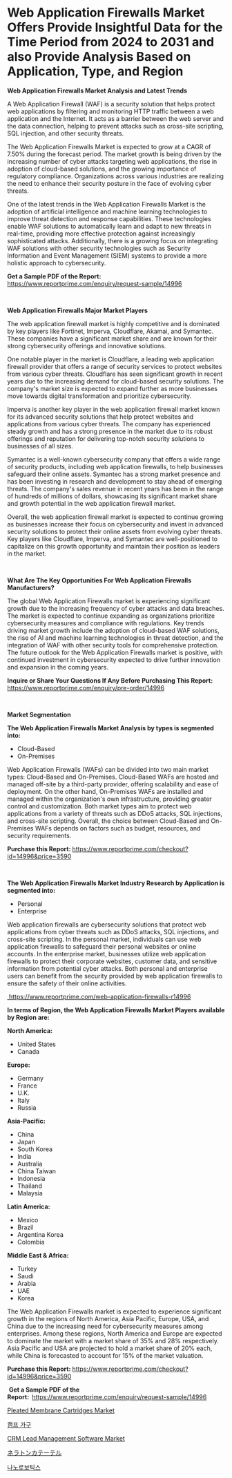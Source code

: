<p><h1>Web Application Firewalls Market Offers Provide Insightful Data for the Time Period from 2024 to 2031 and also Provide Analysis Based on Application, Type, and Region</h1></p><p><strong>Web Application Firewalls Market Analysis and Latest Trends</strong></p>
<p><p>A Web Application Firewall (WAF) is a security solution that helps protect web applications by filtering and monitoring HTTP traffic between a web application and the Internet. It acts as a barrier between the web server and the data connection, helping to prevent attacks such as cross-site scripting, SQL injection, and other security threats.</p><p>The Web Application Firewalls Market is expected to grow at a CAGR of 7.50% during the forecast period. The market growth is being driven by the increasing number of cyber attacks targeting web applications, the rise in adoption of cloud-based solutions, and the growing importance of regulatory compliance. Organizations across various industries are realizing the need to enhance their security posture in the face of evolving cyber threats.</p><p>One of the latest trends in the Web Application Firewalls Market is the adoption of artificial intelligence and machine learning technologies to improve threat detection and response capabilities. These technologies enable WAF solutions to automatically learn and adapt to new threats in real-time, providing more effective protection against increasingly sophisticated attacks. Additionally, there is a growing focus on integrating WAF solutions with other security technologies such as Security Information and Event Management (SIEM) systems to provide a more holistic approach to cybersecurity.</p></p>
<p><strong>Get a Sample PDF of the Report:&nbsp;</strong> <a href="https://www.reportprime.com/enquiry/request-sample/14996">https://www.reportprime.com/enquiry/request-sample/14996</a></p>
<p>&nbsp;</p>
<p><strong>Web Application Firewalls Major Market Players</strong></p>
<p><p>The web application firewall market is highly competitive and is dominated by key players like Fortinet, Imperva, Cloudflare, Akamai, and Symantec. These companies have a significant market share and are known for their strong cybersecurity offerings and innovative solutions.</p><p>One notable player in the market is Cloudflare, a leading web application firewall provider that offers a range of security services to protect websites from various cyber threats. Cloudflare has seen significant growth in recent years due to the increasing demand for cloud-based security solutions. The company's market size is expected to expand further as more businesses move towards digital transformation and prioritize cybersecurity.</p><p>Imperva is another key player in the web application firewall market known for its advanced security solutions that help protect websites and applications from various cyber threats. The company has experienced steady growth and has a strong presence in the market due to its robust offerings and reputation for delivering top-notch security solutions to businesses of all sizes.</p><p>Symantec is a well-known cybersecurity company that offers a wide range of security products, including web application firewalls, to help businesses safeguard their online assets. Symantec has a strong market presence and has been investing in research and development to stay ahead of emerging threats. The company's sales revenue in recent years has been in the range of hundreds of millions of dollars, showcasing its significant market share and growth potential in the web application firewall market.</p><p>Overall, the web application firewall market is expected to continue growing as businesses increase their focus on cybersecurity and invest in advanced security solutions to protect their online assets from evolving cyber threats. Key players like Cloudflare, Imperva, and Symantec are well-positioned to capitalize on this growth opportunity and maintain their position as leaders in the market.</p></p>
<p>&nbsp;</p>
<p><strong>What Are The Key Opportunities For Web Application Firewalls Manufacturers?</strong></p>
<p><p>The global Web Application Firewalls market is experiencing significant growth due to the increasing frequency of cyber attacks and data breaches. The market is expected to continue expanding as organizations prioritize cybersecurity measures and compliance with regulations. Key trends driving market growth include the adoption of cloud-based WAF solutions, the rise of AI and machine learning technologies in threat detection, and the integration of WAF with other security tools for comprehensive protection. The future outlook for the Web Application Firewalls market is positive, with continued investment in cybersecurity expected to drive further innovation and expansion in the coming years.</p></p>
<p><strong>Inquire or Share Your Questions If Any Before Purchasing This Report:</strong> <a href="https://www.reportprime.com/enquiry/pre-order/14996">https://www.reportprime.com/enquiry/pre-order/14996</a></p>
<p>&nbsp;</p>
<p><strong>Market Segmentation</strong></p>
<p><strong>The Web Application Firewalls Market Analysis by types is segmented into:</strong></p>
<p><ul><li>Cloud-Based</li><li>On-Premises</li></ul></p>
<p><p>Web Application Firewalls (WAFs) can be divided into two main market types: Cloud-Based and On-Premises. Cloud-Based WAFs are hosted and managed off-site by a third-party provider, offering scalability and ease of deployment. On the other hand, On-Premises WAFs are installed and managed within the organization's own infrastructure, providing greater control and customization. Both market types aim to protect web applications from a variety of threats such as DDoS attacks, SQL injections, and cross-site scripting. Overall, the choice between Cloud-Based and On-Premises WAFs depends on factors such as budget, resources, and security requirements.</p></p>
<p><strong>Purchase this Report:&nbsp;</strong><a href="https://www.reportprime.com/checkout?id=14996&price=3590">https://www.reportprime.com/checkout?id=14996&price=3590</a></p>
<p>&nbsp;</p>
<p><strong>The Web Application Firewalls Market Industry Research by Application is segmented into:</strong></p>
<p><ul><li>Personal</li><li>Enterprise</li></ul></p>
<p><p>Web application firewalls are cybersecurity solutions that protect web applications from cyber threats such as DDoS attacks, SQL injections, and cross-site scripting. In the personal market, individuals can use web application firewalls to safeguard their personal websites or online accounts. In the enterprise market, businesses utilize web application firewalls to protect their corporate websites, customer data, and sensitive information from potential cyber attacks. Both personal and enterprise users can benefit from the security provided by web application firewalls to ensure the safety of their online activities.</p></p>
<p><a href="https://www.reportprime.com/web-application-firewalls-r14996">&nbsp;https://www.reportprime.com/web-application-firewalls-r14996</a></p>
<p><strong>In terms of Region, the Web Application Firewalls Market Players available by Region are:</strong></p>
<p>
    <p> <strong> North America: </strong>
        <ul>
            <li>United States</li>
            <li>Canada</li>
        </ul>
        </p> 
    <p> <strong> Europe: </strong>
        <ul>
            <li>Germany</li>
            <li>France</li>
            <li>U.K.</li>
            <li>Italy</li>
            <li>Russia</li>
        </ul>
        </p> 
    <p> <strong> Asia-Pacific: </strong>
        <ul>
            <li>China</li>
            <li>Japan</li>
            <li>South Korea</li>
            <li>India</li>
            <li>Australia</li>
            <li>China Taiwan</li>
            <li>Indonesia</li>
            <li>Thailand</li>
            <li>Malaysia</li>
        </ul>
        </p> 
    <p> <strong> Latin America: </strong>
        <ul>
            <li>Mexico</li>
            <li>Brazil</li>
            <li>Argentina Korea</li>
            <li>Colombia</li>
        </ul>
        </p> 
    <p> <strong> Middle East & Africa: </strong>
        <ul>
            <li>Turkey</li>
            <li>Saudi</li>
            <li>Arabia</li>
            <li>UAE</li>
            <li>Korea</li>
        </ul>
    </p>
    </p>
<p><p>The Web Application Firewalls market is expected to experience significant growth in the regions of North America, Asia Pacific, Europe, USA, and China due to the increasing need for cybersecurity measures among enterprises. Among these regions, North America and Europe are expected to dominate the market with a market share of 35% and 28% respectively. Asia Pacific and USA are projected to hold a market share of 20% each, while China is forecasted to account for 15% of the market valuation.</p></p>
<p><strong>Purchase this Report: </strong><a href="https://www.reportprime.com/checkout?id=14996&price=3590">https://www.reportprime.com/checkout?id=14996&price=3590</a></p>
<p>&nbsp;<strong>Get a Sample PDF of the Report:&nbsp;&nbsp;</strong><a href="https://www.reportprime.com/enquiry/request-sample/14996">https://www.reportprime.com/enquiry/request-sample/14996</a></p>
<p><strong></strong></p>
<p><p><a href="https://issuu.com/reportprime-2/docs/pleated-membrane-cartridges-market-size-2030.pptx">Pleated Membrane Cartridges Market</a></p><p><a href="https://github.com/hzumrdvas204296/Market-Research-Report-List-1/blob/main/868804923374.md">캠프 가구</a></p><p><a href="https://github.com/changoleonlaverguenzanoexiste/Market-Research-Report-List-2/blob/main/crm-lead-management-software-market.md">CRM Lead Management Software Market</a></p><p><a href="https://github.com/luffiazaza/Market-Research-Report-List-1/blob/main/162385325761.md">ネラトンカテーテル</a></p><p><a href="https://github.com/PhilToryphy7876567/Market-Research-Report-List-1/blob/main/141659723375.md">나노로보틱스</a></p></p>